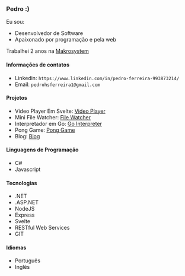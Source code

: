 ### Pedro :)

Eu sou: 

 - Desenvolvedor de Software
 - Apaixonado por programação e pela web

Trabalhei 2 anos na [Makrosystem](https://makrosystem.com.br/makro-system/?gad_source=1&gclid=CjwKCAjwuJ2xBhA3EiwAMVjkVP07RQGbbYxNq0xkbMrqpZmGDKx7lbSwHtiHNSppmm-l7aAGC9Wq-BoCykoQAvD_BwE)

#### Informações de contatos

- Linkedin: `https://www.linkedin.com/in/pedro-ferreira-993873214/`
- Email: `pedrohsferreira1@gmail.com`

#### Projetos

- Video Player Em Svelte: [Video Player](https://video-player-rouge-eight.vercel.app/)
- Mini File Watcher: [File Watcher](https://github.com/pedroferreira37/simple-file-watcher/blob/master/index.js)
- Interpretador em Go: [Go Interpreter](https://github.com/pedroferreira37/go-interpreter)
- Pong Game: [Pong Game](https://github.com/pedroferreira37/pong-game)
- Blog: [Blog](https://github.com/pedroferreira37/blog)

#### Linguagens de Programação

 - C#
 - Javascript
  
#### Tecnologias

 - .NET
 - .ASP.NET
 - NodeJS
 - Express
 - Svelte
 - RESTful Web Services
 - GIT
  

#### Idiomas

- Português
- Inglês
  
